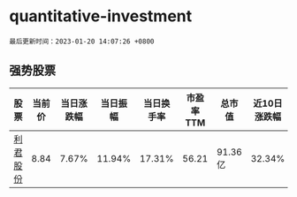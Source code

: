 # quantitative-investment

`最后更新时间：2023-01-20 14:07:26 +0800`

## 强势股票

|股票|当前价|当日涨跌幅|当日振幅|当日换手率|市盈率TTM|总市值|近10日涨跌幅|
|----|----|----|----|----|----|----|----|
|[利君股份](https://xueqiu.com/S/SZ002651)|8.84|7.67%|11.94%|17.31%|56.21|91.36亿|32.34%|
